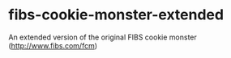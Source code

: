 fibs-cookie-monster-extended
============================

An extended version of the original FIBS cookie monster (http://www.fibs.com/fcm)
